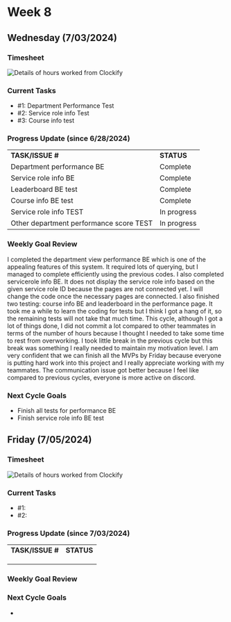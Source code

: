 


# Week 8

## Wednesday (7/03/2024)

### Timesheet
![Details of hours worked from Clockify]()

### Current Tasks
  * #1: Department Performance Test
  * #2: Service role info Test
  * #3: Course info test

### Progress Update (since 6/28/2024)
<table>
    <tr>
        <td><strong>TASK/ISSUE #</strong>
        </td>
        <td><strong>STATUS</strong>
        </td>
    </tr>
    <tr>
        <!-- Task/Issue # -->
        <td>Department performance BE
        </td>
        <!-- Status -->
        <td>Complete
        </td>
    </tr>
    <tr>
        <!-- Task/Issue # -->
        <td>Service role info BE
        </td>
        <!-- Status -->
        <td>Complete
        </td>
    </tr>
    <tr>
        <!-- Task/Issue # -->
        <td>Leaderboard BE test
        </td>
        <!-- Status -->
        <td>Complete
        </td>
    </tr>
    <tr>
        <!-- Task/Issue # -->
        <td>Course info BE test
        </td>
        <!-- Status -->
        <td>Complete
        </td>
    </tr>
    <tr>
        <!-- Task/Issue # -->
        <td>Service role info TEST
        </td>
        <!-- Status -->
        <td>In progress
        </td>
    </tr>
    <tr>
        <!-- Task/Issue # -->
        <td>Other department performance score TEST
        </td>
        <!-- Status -->
        <td>In progress
        </td>
    </tr>

</table>

### Weekly Goal Review
I completed the department view performance BE which is one of the appealing features of this system. It required lots of querying, but I managed to complete efficiently using the previous codes.
I also completed servicerole info BE. It does not display the service role info based on the given service role ID because the pages are not connected yet. 
I will change the code once the necessary pages are connected.
I also finished two testing: course info BE and leaderboard in the performance page. It took me a while to learn the coding for tests but I think I got a hang of it, so the remaining tests will not take that much time.
This cycle, although I got a lot of things done, I did not commit a lot compared to other teammates in terms of the number of hours because I thought I needed to take some time to rest from overworking.
I took little break in the previous cycle but this break was something I really needed to maintain my motivation level.
I am very confident that we can finish all the MVPs by Friday because everyone is putting hard work into this project and I really appreciate working with my teammates.
The communication issue got better because I feel like compared to previous cycles, everyone is more active on discord.
### Next Cycle Goals
  * Finish all tests for performance BE
  * Finish service role info BE test

<!--------------------------------------------------------------------------------------------------------------------------------------------------------------------------------------------->
## Friday (7/05/2024)

### Timesheet
![Details of hours worked from Clockify]()

### Current Tasks
  * #1: 
  * #2: 
### Progress Update (since 7/03/2024)
<table>
    <tr>
        <td><strong>TASK/ISSUE #</strong>
        </td>
        <td><strong>STATUS</strong>
        </td>
    </tr>
    <tr>
        <!-- Task/Issue # -->
        <td>
        </td>
        <!-- Status -->
        <td> 
        </td>
    </tr>
    <tr>
       <td>
        </td>
        <!-- Status -->
        <td> 
        </td>
    </tr>
    <tr>
       <td>
        </td>
        <!-- Status -->
        <td>
        </td>
    </tr>

</table>

### Weekly Goal Review

### Next Cycle Goals
  * 

